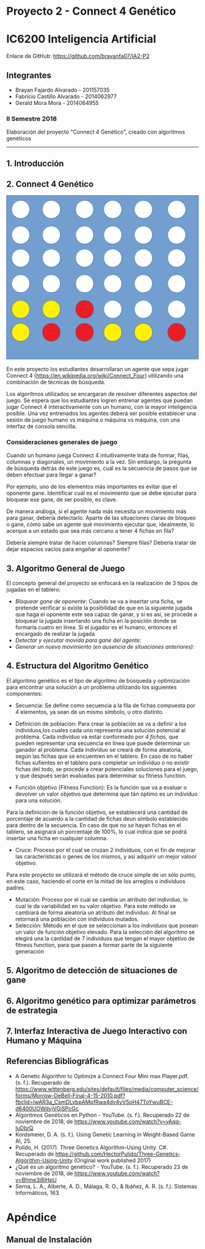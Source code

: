 # Proyecto 2 - Connect 4 Genético


# IC6200 Inteligencia Artificial

Enlace de GitHub: https://github.com/brayanfa07/IA2-P2

## Integrantes

- Brayan Fajardo Alvarado - 201157035
- Fabricio Castillo Alvarado - 2014062977
- Gerald Mora Mora - 2014064955

### II Semestre 2018

Elaboración del proyecto "Connect 4 Genético", creado con algoritmos genéticos

---

## 1. Introducción


## 2. Connect 4 Genético

![Imagen Tablero Connect 4 Genético](/images/tablero.png)

En este proyecto los estudiantes desarrollaran un agente que sepa jugar Connect 4 (https://en.wikipedia.org/wiki/Connect_Four) utilizando una combinación de técnicas de búsqueda.

Los algoritmos utilizados se encargaran de resolver diferentes aspectos del juego. Se espera que los estudiantes logren entrenar agentes que puedan jugar Connect 4 interactivamente con un humano, con la mayor inteligencia posible. Una vez entrenados los agentes deberá ser posible establecer una sesión de juego humano vs máquina o máquina vs máquina, con una interfaz de consola sencilla.

### Consideraciones generales de juego

Cuando un humano juega Connect 4 intuitivamente trata de formar, filas, columnas y diagonales, un movimiento a la vez. Sin embargo, la pregunta de búsqueda detrás de este juego es, cuál es la secuencia de pasos que se deben efectuar para llegar a ganar?

Por ejemplo, uno de los elementos más importantes es evitar que el oponente gane. Identificar cuál es el movimiento que se debe ejecutar para bloquear ese gane, de ser posible, es clave.

De manera análoga, si el agente nada más necesita un movimiento más para ganar, debería detectarlo.
Aparte de las situaciones claras de bloqueo o gane, cómo sabe un agente qué movimiento ejecutar que, idealmente, lo acerque a un estado que sea más cercano a tener 4 fichas en fila?

Debería siempre tratar de hacer columnas? Siempre filas? Debería tratar de dejar espacios vacíos para engañar al oponente?



## 3. Algoritmo General de Juego

El concepto general del proyecto se enfocará en la realización de 3 tipos de jugadas en el tablero:

- *Bloquear gane de oponente*: Cuando se va a insertar una ficha, se pretende verificar si existe la posibilidad de que en la siguiente jugada que haga el oponente este sea capaz de ganar, y si es así, se procede a bloquear la jugada insertando una ficha en la posición donde se formaría cuatro en línea.  Si el jugador es el humano, entonces el encargado de realizar la jugada
- *Detectar y ejecutar movida para gane del agente*:
- *Generar un nuevo movimiento (en ausencia de situaciones anteriores)*:


## 4. Estructura del Algoritmo Genético


El algoritmo genético es el tipo de algoritmo de búsqueda y optimización para encontrar una solución a un problema utilizando los siguientes componentes:

- Secuencia: Se define como secuencia a la fila de fichas compuesta por 4 elementos, ya sean de un mismo símbolo, u otro distinto.

- Definición de población: Para crear la población se va a definir a los individuos,los cuales cada uno representa una solución potencial al problema.
Cada individuo va estar conformado por *4 fichas*, que pueden representar una secuencia en línea que puede determinar un ganador al problema.
Cada individuo se creará de forma aleatoria, según las fichas que se encuentren en el tablero.
En caso de no haber fichas sufientes en el tablero para completar un individuo o no existir fichas del todo, se procede a crear potenciales soluciones para el juego, y que después serán evaluadas para determinar su fitness function.

- Función objetivo (Fitness Function): Es la función que va a evaluar o devolver un valor objetivo que determina que tán óptimo es un individuo para una solución.

Para la definición de la función objetivo, se establecerá una cantidad de porcentaje de acuerdo a la cantidad de fichas deun símbolo establecido para dentro de la secuencia.
En caso de que no se hayan fichas en el tablero, se asignará un porcentaje de 100%, lo cual indica que se podrá insertar una ficha en cualquier columna.
- Cruce: Proceso por el cual se cruzan 2 individuos, con el fin de mejorar las características o genes de los mismos, y así adquirir un mejor valoor objetivo.

Para este proyecto se utilizará el método de cruce simple de un sólo punto, en este caso, haciendo el corte en la mitad de los arreglos o individuos padres.

- Mutación: Proceso por el cual se cambia un atributo del individuo, lo cual le da variabilidad en su valor objetivo.
Para este método se cambiará de forma aleatoria un atributo del individuo. Al final se retornará una población con individuos mutados.
- Selección: Método en el que se seleccionan a los individuos que posean un valor de función objetivo elevado.
Para la selección del algoritmo se elegirá una la cantidad de 7 individuos que tengan el mayor objetivo de fitness function, para que pasen a formar parte de la siguiente generación

## 5. Algoritmo de detección de situaciones de gane




## 6. Algoritmo genético para optimizar parámetros de estrategia


## 7. Interfaz Interactiva de Juego Interactivo con Humano y Máquina 


## Referencias Bibliográficas

- A Genetic Algorithm to Optimize a Connect Four Mini max Player.pdf. (s. f.). Recuperado de https://www.wittenberg.edu/sites/default/files/media/computer_science/forms/Morrow-DeBell-Final-4-15-2010.pdf?fbclid=IwAR3a_CsmDLvbpAMpfRwa4dv4yV5oH47ToYwuBCE-d6400UOWdyjVGjSPcGc
- Algoritmos Genéticos en Python - YouTube. (s. f.). Recuperado 22 de noviembre de 2018, de https://www.youtube.com/watch?v=yAqq-IuDbrQ
- Kordsmeier, D. A. (s. f.). Using Genetic Learning in Weight-Based Game AI, 25.
- Pulido, H. (2017). Three Genetics Algorithm-Using Unity. C#. Recuperado de https://github.com/HectorPulido/Three-Genetics-Algorithm-Using-Unity (Original work published 2017)
- ¿Qué es un algoritmo genético? - YouTube. (s. f.). Recuperado 23 de noviembre de 2018, de https://www.youtube.com/watch?v=Bhme3i8jHpU
- Serna, L. A., Alberte, A. D., Málaga, R. O., & Ibáñez, A. R. (s. f.). Sistemas Informáticos, 163.




# Apéndice


## Manual de Instalación